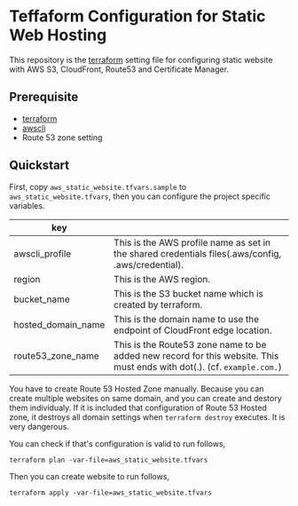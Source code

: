 # Teffaform Configuration for Static Web Hosting

[terraform]: https://terraform.io
[aws]: https://aws.amazon.com/
[awscli]: https://aws.amazon.com/cli

This repository is the [terraform] setting file for configuring static website with AWS S3, CloudFront, Route53 and Certificate Manager.

## Prerequisite

- [terraform]
- [awscli]
- Route 53 zone setting

## Quickstart

First, copy `aws_static_website.tfvars.sample` to `aws_static_website.tfvars`, then you can configure the project specific variables.

|key||
|---|---|
|awscli_profile|This is the AWS profile name as set in the shared credentials files(.aws/config, .aws/credential).|
|region|This is the AWS region.|
|bucket_name|This is the S3 bucket name which is created by terraform.|
|hosted_domain_name|This is the domain name to use the endpoint of CloudFront edge location.|
|route53_zone_name|This is the Route53 zone name to be added new record for this website. This must ends with dot(.). (cf. `example.com.`)|

You have to create Route 53 Hosted Zone manually. Because you can create multiple websites on same domain, and you can create and destory them individualy. If it is included that configuration of Route 53 Hosted zone, it destroys all domain settings when `terraform destroy` executes. It is very dangerous.

You can check if that's configuration is valid to run follows,

```
terraform plan -var-file=aws_static_website.tfvars
```

Then you can create website to run follows,

```
terraform apply -var-file=aws_static_website.tfvars
```

